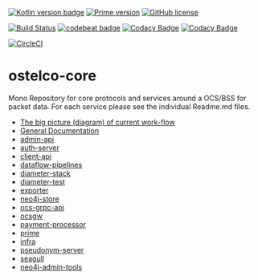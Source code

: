 
[![Kotlin version badge](https://img.shields.io/badge/kotlin-1.3.40-blue.svg)](http://kotlinlang.org/)
[![Prime version](https://img.shields.io/github/tag/ostelco/ostelco-core.svg)](https://github.com/ostelco/ostelco-core/tags)
[![GitHub license](https://img.shields.io/github/license/ostelco/ostelco-core.svg)](https://github.com/ostelco/ostelco-core/blob/master/LICENSE)

[![Build Status](https://travis-ci.org/ostelco/ostelco-core.svg?branch=master)](https://travis-ci.org/ostelco/ostelco-core) 
[![codebeat badge](https://codebeat.co/badges/e4c26ba7-75d6-48d2-a3d0-f72988998642)](https://codebeat.co/projects/github-com-ostelco-ostelco-core-master)
[![Codacy Badge](https://api.codacy.com/project/badge/Grade/d15007ecfc2942f7901673177e147d09)](https://www.codacy.com/app/vihang.patil/ostelco-core?utm_source=github.com&amp;utm_medium=referral&amp;utm_content=ostelco/ostelco-core&amp;utm_campaign=Badge_Grade)
[![Codacy Badge](https://api.codacy.com/project/badge/Coverage/d15007ecfc2942f7901673177e147d09)](https://www.codacy.com/app/vihang.patil/ostelco-core?utm_source=github.com&utm_medium=referral&utm_content=ostelco/ostelco-core&utm_campaign=Badge_Coverage)

[![CircleCI](https://circleci.com/gh/ostelco/ostelco-core/tree/develop.svg?style=svg&circle-token=f6bf824c3910dcf1551bf3b2776715dabfc7dc41)](https://circleci.com/gh/ostelco/ostelco-core/tree/develop)

# ostelco-core


Mono Repository for core protocols and services around a OCS/BSS for packet data. For each service please see the individual Readme.md files.

 * [The big picture (diagram) of current work-flow](https://github.com/ostelco/ostelco-docs/blob/master/the-current-work-flow.md)
 * [General Documentation](./docs/README.md)
 * [admin-api](./admin-api/README.md)
 * [auth-server](./auth-server/README.md)
 * [client-api](./client-api/README.md)
 * [dataflow-pipelines](./dataflow-pipelines/README.md)
 * [diameter-stack](./diameter-stack/README.md)
 * [diameter-test](./diameter-test/README.md)
 * [exporter](./exporter/README.md)
 * [neo4j-store](./neo4j-store/README.md)
 * [ocs-grpc-api](./ocs-grpc-api/README.md)
 * [ocsgw](./ocsgw/README.md)
 * [payment-processor](./payment-processor/README.md)
 * [prime](./prime/README.md)
 * [infra](./prime/infra/README.md)
 * [pseudonym-server](./pseudonym-server/README.md)
 * [seagull](./seagull/README.md)
 * [neo4j-admin-tools](./tools/neo4j-admin-tools/README.md)

